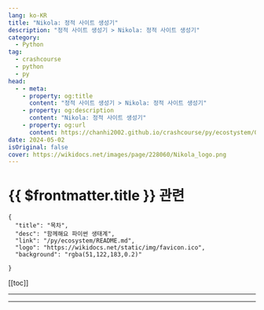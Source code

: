 ```yaml
---
lang: ko-KR
title: "Nikola: 정적 사이트 생성기"
description: "정적 사이트 생성기 > Nikola: 정적 사이트 생성기"
category:
  - Python
tag: 
  - crashcourse
  - python
  - py
head:
  - - meta:
    - property: og:title
      content: "정적 사이트 생성기 > Nikola: 정적 사이트 생성기"
    - property: og:description
      content: "Nikola: 정적 사이트 생성기"
    - property: og:url
      content: https://chanhi2002.github.io/crashcourse/py/ecostystem/06/ssg/nikola.html
date: 2024-05-02
isOriginal: false
cover: https://wikidocs.net/images/page/228060/Nikola_logo.png
---
```


# {{ $frontmatter.title }} 관련

```component VPCard
{
  "title": "목차",
  "desc": "함께해요 파이썬 생태계",
  "link": "/py/ecosystem/README.md",
  "logo": "https://wikidocs.net/static/img/favicon.ico",
  "background": "rgba(51,122,183,0.2)"
  
}
```

[[toc]]

---

<SiteInfo
  name="Nikola: 정적 사이트 생성기 | WikiDocs"
  desc="함께해요 파이썬 생태계"
  url="https://wikidocs.net/228060"
  logo="https://wikidocs.net/static/img/favicon.ico"
  preview="https://wikidocs.net/images/page/228060/Nikola_logo.png"/>

<!-- TODO: 작성 -->

---
